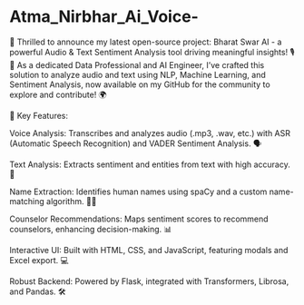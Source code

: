 # Atma_Nirbhar_Ai_Voice-

🚀 Thrilled to announce my latest open-source project: Bharat Swar AI - a powerful Audio & Text Sentiment Analysis tool driving meaningful insights! 🎙️💬 As a dedicated Data Professional and AI Engineer, I’ve crafted this solution to analyze audio and text using NLP, Machine Learning, and Sentiment Analysis, now available on my GitHub for the community to explore and contribute! 🌍

🔑 Key Features:

Voice Analysis: Transcribes and analyzes audio (.mp3, .wav, etc.) with ASR (Automatic Speech Recognition) and VADER Sentiment Analysis. 🗣️

Text Analysis: Extracts sentiment and entities from text with high accuracy. 📝

Name Extraction: Identifies human names using spaCy and a custom name-matching algorithm. 🧑‍💼

Counselor Recommendations: Maps sentiment scores to recommend counselors, enhancing decision-making. 📊

Interactive UI: Built with HTML, CSS, and JavaScript, featuring modals and Excel export. 💻

Robust Backend: Powered by Flask, integrated with Transformers, Librosa, and Pandas. 🛠️
